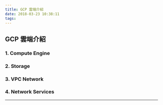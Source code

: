 ```yaml
---
title: GCP 雲端介紹
date: 2018-03-23 10:38:11
tags:
---
```


## GCP 雲端介紹

### 1. Compute Engine

### 2. Storage 

### 3. VPC Network

### 4. Network Services

---




